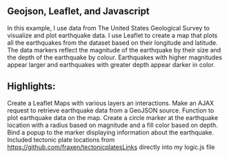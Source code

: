 Geojson, Leaflet, and Javascript
-------
In this example, I use data from The United States Geological Survey to visualize and plot earthquake data. I use Leaflet to create a map that plots all the earthquakes from the dataset based on their longitude and latitude. The data markers reflect the magnitude of the earthquake by their size and the depth of the earthquake by colour. Earthquakes with higher magnitudes appear larger and earthquakes with greater depth appear darker in color.

Highlights:
-------
Create a Leaflet Maps with various layers an interactions.
Make an AJAX request to retrieve earthquake data from a GeoJSON source.
Function to plot earthquake data on the map.
Create a circle marker at the earthquake location with a radius based on magnitude and a fill color based on depth.
Bind a popup to the marker displaying information about the earthquake.
Included tectonic plate locations from https://github.com/fraxen/tectonicplatesLinks directly into my logic.js file
